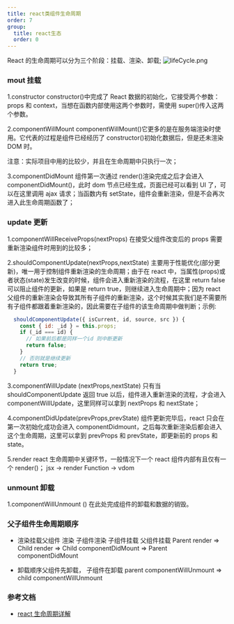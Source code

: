 ```yaml
---
title: react类组件生命周期
order: 7
group:
  title: react生态
  order: 0
---
```


React 的生命周期可以分为三个阶段：挂载、渲染、卸载; ![lifeCycle.png](https://s2.loli.net/2022/04/18/cTnguOrkpi348KN.png)

### mout 挂载

1.constructor constructor()中完成了 React 数据的初始化，它接受两个参数：props 和 context，当想在函数内部使用这两个参数时，需使用 super()传入这两个参数。

2.componentWillMount componentWillMount()它更多的是在服务端渲染时使用。它代表的过程是组件已经经历了 constructor()初始化数据后，但是还未渲染 DOM 时。

注意：实际项目中用的比较少，并且在生命周期中只执行一次；

3.componentDidMount 组件第一次通过 render()渲染完成之后才会进入 componentDidMount()，此时 dom 节点已经生成，页面已经可以看到 UI 了，可以在这里调用 ajax 请求；当函数内有 setState，组件会重新渲染，但是不会再次进入此生命周期函数了；

### update 更新

1.componentWillReceiveProps(nextProps) 在接受父组件改变后的 props 需要重新渲染组件时用到的比较多；

2.shouldComponentUpdate(nextProps,nextState) 主要用于性能优化(部分更新)，唯一用于控制组件重新渲染的生命周期；由于在 react 中，当属性(props)或者状态(state)发生改变的时候，组件会进入重新渲染的流程，在这里 return false 可以阻止组件的更新，如果是 return true，则继续进入生命周期中；因为 react 父组件的重新渲染会导致其所有子组件的重新渲染，这个时候其实我们是不需要所有子组件都跟着重新渲染的，因此需要在子组件的该生命周期中做判断；示例:

```js
  shouldComponentUpdate({ isCurrent, id, source, src }) {
    const { id: _id } = this.props;
    if (_id === id) {
      // 如果前后都是同样一个id 则中断更新
      return false;
    }
    // 否则就是继续更新
    return true;
  }
```

3.componentWillUpdate (nextProps,nextState) 只有当 shouldComponentUpdate 返回 true 以后，组件进入重新渲染的流程，才会进入 componentWillUpdate，这里同样可以拿到 nextProps 和 nextState；

4.componentDidUpdate(prevProps,prevState) 组件更新完毕后，react 只会在第一次初始化成功会进入 componentDidmount，之后每次重新渲染后都会进入这个生命周期，这里可以拿到 prevProps 和 prevState，即更新前的 props 和 state。

5.render react 生命周期中关键环节，一般情况下一个 react 组件内部有且仅有一个 render()； jsx -> render Function -> vdom

### unmount 卸载

1.componentWillUnmount () 在此处完成组件的卸载和数据的销毁。

### 父子组件生命周期顺序

- 渲染挂载父组件 渲染 子组件渲染 子组件挂载 父组件挂载 Parent render => Child render => Child componentDidMount => Parent componentDidMount

- 卸载顺序父组件先卸载， 子组件在卸载 parent componentWillUnmount => child componentWillUnmount

### 参考文档

- [react 生命周期详解](https://mp.weixin.qq.com/s/yBZmFMAiXXbhXt0Ommo5Gw)
